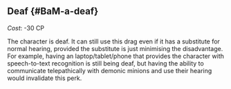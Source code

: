 ## Deaf {#BaM-a-deaf}

*Cost*: -30 CP

The character is deaf. It can still use this drag even if it has a 
substitute for normal hearing, provided the substitute is just minimising
the disadvantage. For example, having an laptop/tablet/phone that provides
the character with speech-to-text recognition is still being deaf, but
having the ability to communicate telepathically with demonic minions and
use their hearing would invalidate this perk.
